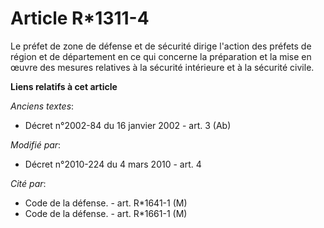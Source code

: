 # Article R*1311-4

Le préfet de zone de défense et de sécurité dirige l'action des préfets de région et de département en ce qui concerne la
préparation et la mise en œuvre des mesures relatives à la sécurité intérieure et à la sécurité civile.

**Liens relatifs à cet article**

_Anciens textes_:

  - Décret n°2002-84 du 16 janvier 2002 - art. 3 (Ab)

_Modifié par_:

  - Décret n°2010-224 du 4 mars 2010 - art. 4

_Cité par_:

  - Code de la défense. - art. R*1641-1 (M)
  - Code de la défense. - art. R*1661-1 (M)
